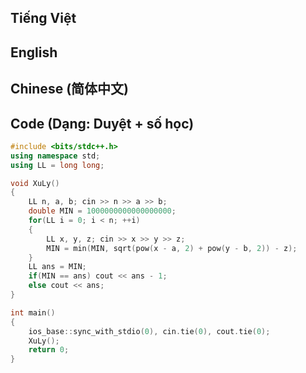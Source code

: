 ## Tiếng Việt



## English



## Chinese (简体中文)



## Code (Dạng: Duyệt + số học)

```cpp
#include <bits/stdc++.h>
using namespace std;
using LL = long long;

void XuLy()
{
    LL n, a, b; cin >> n >> a >> b;
    double MIN = 1000000000000000000;
    for(LL i = 0; i < n; ++i)
    {
        LL x, y, z; cin >> x >> y >> z;
        MIN = min(MIN, sqrt(pow(x - a, 2) + pow(y - b, 2)) - z);
    }
    LL ans = MIN;
    if(MIN == ans) cout << ans - 1;
    else cout << ans;
}

int main()
{
    ios_base::sync_with_stdio(0), cin.tie(0), cout.tie(0);
    XuLy();
    return 0;
}

```
